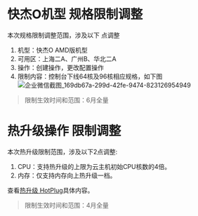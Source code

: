 # 快杰O机型 规格限制调整
本次规格限制调整范围，涉及以下 点调整
  1. 机型：快杰O AMD版机型
  2. 可用区：上海二A、广州B、华北二A
  3. 操作：创建操作，更改配置操作
  4. 限制内容：控制台下线64核及96核相应规格，如下图
 ![企业微信截图_169db67a-299d-42fe-9474-823126954949](https://user-images.githubusercontent.com/91523214/191439382-dc2cddcd-1824-4822-92ac-86539b9008e7.png)


> 限制生效时间和范围：6月全量

# 热升级操作 限制调整

本次热升级限制范围，涉及以下2点调整:
  1. CPU：支持热升级的上限为云主机初始CPU核数的4倍。
  2. 内存：仅支持内存向上热升级一档。

查看[热升级 HotPlug](/uhost/introduction/feature/HotPlugFeature.md)具体内容。

> 限制生效时间和范围：4月全量

